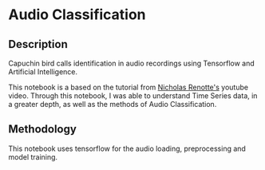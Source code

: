 # Audio Classification

## Description

Capuchin bird calls identification in audio recordings using Tensorflow and Artificial Intelligence.

This notebook is a based on the tutorial from [Nicholas Renotte's](https://www.youtube.com/watch?v=ZLIPkmmDJAc) youtube video. Through this notebook, I was able to understand Time Series data, in a greater depth, as well as the methods of Audio Classification.


## Methodology

This notebook uses tensorflow for the audio loading, preprocessing and model training.